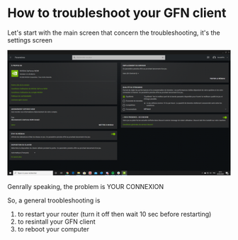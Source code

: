 # How to troubleshoot your GFN client

Let's start with the main screen that concern the troubleshooting, it's the settings screen

![SETTINGS](settings.png)

Genrally speaking, the problem is YOUR CONNEXION

So, a general troobleshooting is 

1. to restart your router (turn it off then wait 10 sec before restarting)
2. to resintall your GFN client
3. to reboot your computer

